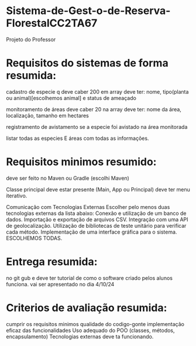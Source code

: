 # Sistema-de-Gest-o-de-Reserva-FlorestalCC2TA67
Projeto do Professor
# Requisitos do sistemas de forma resumida:
cadastro de especie q deve caber 200 em array
deve ter: nome, tipo(planta ou animal)[escolhemos animal] e status de ameaçado

monitoramento de áreas
deve caber 20 na array
deve ter: nome da área, localização, tamanho em hectares

registramento de avistamento
se a especie foi avistado na área monitorada

listar todas as especies E áreas
com todas as informações.

# Requisitos minimos resumido:
deve ser feito no Maven ou Gradle (escolhi Maven)

Classe principal deve estar presente (Main, App ou Principal)
deve ter menu iterativo.

Comunicação com Tecnologias Externas
Escolher pelo menos duas tecnologias externas da lista abaixo:
Conexão e utilização de um banco de dados.
Importação e exportação de arquivos CSV.
Integração com uma API de geolocalização.
Utilização de bibliotecas de teste unitário para verificar cada método.
Implementação de uma interface gráfica para o sistema.
ESCOLHEMOS TODAS.

# Entrega resumida:
no git gub e deve ter tutorial de como o software criado pelos alunos funciona.
vai ser apresentado no dia 4/10/24

# Criterios de avaliação resumida:
cumprir os requisitos minimos
qualidade do codigo-gonte
implementação eficaz das funcionalidades
Uso adequado do POO (classes, métodos, encapsulamento)
Tecnologias externas deve ta funcionando.
